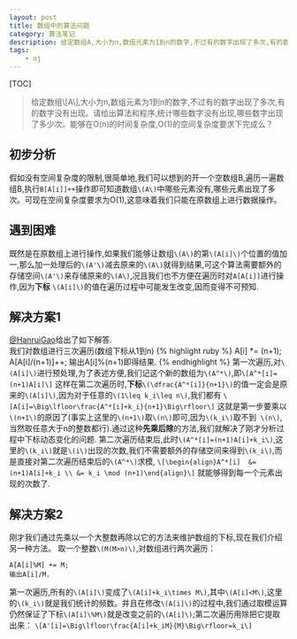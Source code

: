 ```yaml
---
layout: post
title: 数组中的算法问题
category: 算法笔记
description: 给定数组A,大小为n,数组元素为1到n的数字,不过有的数字出现了多次,有的数字没有出现......
tags:
    - oj
---
```

[TOC]
>给定数组\\[A\\],大小为n,数组元素为1到n的数字,不过有的数字出现了多次,有的数字没有出现。请给出算法和程序,统计哪些数字没有出现,哪些数字出现了多少次。能够在O(n)的时间复杂度,O(1)的空间复杂度要求下完成么？

## 初步分析
假如没有空间复杂度的限制,很简单地,我们可以想到的开一个空数组B,遍历一遍数组B,执行`B[A[i]]++`操作即可知道数组`\(A\)`中哪些元素没有,哪些元素出现了多次。可现在空间复杂度要求为O(1),这意味着我们只能在原数组上进行数据操作。

## 遇到困难
既然是在原数组上进行操作,如果我们能够让数组`\(A\)`的第`\(A[i]\)`个位置的值加一,那么加一处理后的`\(A'\)`减去原来的`\(A\)`就得到结果,可这个算法需要额外的存储空间`\(A'\)`来存储原来的`\(A\)`,况且我们也不方便在遍历时对`A[A[i]]`进行操作,因为**下标** `\(A[i]\)`的值在遍历过程中可能发生改变,因而变得不可预知.

## 解决方案1
[@HanruiGao](http://weibo.com/1670029795)给出了如下解答.</br>
我们对数组进行三次遍历(数组下标从1到n)
{% highlight ruby %}
A[i] *= (n+1);
A[A[i]/(n+1)]++;
输出A[i]%(n+1)即得结果.
{% endhighlight %}
第一次遍历,对`\(A[i]\)`进行预处理,为了表述方便,我们记这个新的数组为`\(A^*\)`,即`\[A^*[i]=(n+1)A[i]\]`
这样在第二次遍历时,**下标**`\(\dfrac{A^*[i]}{n+1}\)`的值一定会是原来的`\(A[i]\)`,因为对于任意的`\(1\leq k_i\leq n\)`,我们都有
`\[A[i]=\Big\lfloor\frac{A^*[i]+k_i}{n+1}\Big\rfloor\]`
这就是第一步要乘以`\(n+1\)`的原因了(事实上这里的`\(n+1\)`取`\(n\)`即可,因为`\(k_i\)`取不到` \(n\)`,当然取任意大于n的整数都行).通过这种**先乘后除**的方法,我们就解决了刚才分析过程中下标动态变化的问题.
第二次遍历结束后,此时`\(A^*[i]=(n+1)A[i]+k_i\)`,这里的`\(k_i\)`就是`\(i\)`出现的次数,我们不需要额外的存储空间来得到`\(k_i\)`,而是直接对第二次遍历结束后的`\(A^*\)`求模,
`\[\begin{align}A^*[i]  &= (n+1)A[i]+k_i \\ &= k_i \mod (n+1)\end{align}\]`
就能够得到每一个元素出现的次数了.

## 解决方案2
刚才我们通过先乘以一个大整数再除以它的方法来维护数组的下标,现在我们介绍另一种方法。
取一个整数`\(M(M>n)\)`,对数组进行两次遍历：

    A[A[i]%M] += M;
    输出A[i]/M.

第一次遍历,所有的`\(A[i]\)`变成了`\(A[i]+k_i\times M\)`,其中`\(A[i]<M\)`,这里的`\(k_i\)`就是我们统计的频数。并且在修改`\(A[i]\)`的过程中,我们通过取模运算仍然保证了下标`\(A[i]\%M\)`就是改变之前的`\(A[i]\)`;第二次遍历用除把它提取出来：
`\[A'[i]=\Big\lfloor\frac{A[i]+k_iM}{M}\Big\rfloor=k_i\]`
